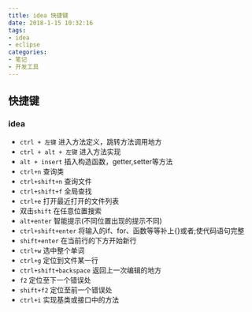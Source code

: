 ```yaml
---
title: idea 快捷键
date: 2018-1-15 10:32:16
tags: 
- idea
- eclipse
categories:
- 笔记
- 开发工具
---
```


## 快捷键



### idea

- `ctrl + 左键` 进入方法定义，跳转方法调用地方
- `ctrl + alt + 左键` 进入方法实现
- `alt + insert` 插入构造函数，getter,setter等方法
- `ctrl+n` 查询类
- `ctrl+shift+n` 查询文件
- `ctrl+shift+f` 全局查找
- `ctrl+e` 打开最近打开的文件列表
- 双击`shift` 在任意位置搜索
- `alt+enter` 智能提示(不同位置出现的提示不同)
- `ctrl+shift+enter` 将输入的if、for、函数等等补上{}或者;使代码语句完整
- `shift+enter` 在当前行的下方开始新行
- `ctrl+w` 选中整个单词
- `ctrl+g` 定位到文件某一行
- `ctrl+shift+backspace` 返回上一次编辑的地方
- `f2` 定位至下一个错误处
- `shift+f2` 定位至前一个错误处
- `ctrl+i` 实现基类或接口中的方法





